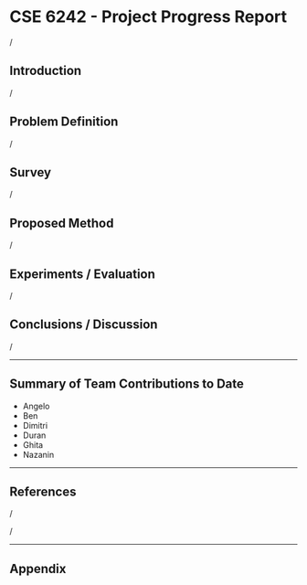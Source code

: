 # CSE 6242 - Project Progress Report

/

## Introduction

/

## Problem Definition

/

## Survey

/

## Proposed Method

/

## Experiments / Evaluation

/

## Conclusions / Discussion

/

---

## Summary of Team Contributions to Date

- Angelo
- Ben
- Dimitri
- Duran
- Ghita
- Nazanin

---

## References

/

/

---

## Appendix

